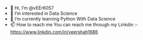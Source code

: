- 👋 Hi, I’m @vEEr6057
- 👀 I’m interested in Data Science
- 🌱 I’m currently learning Python With Data Science
- 📫 How to reach me You can reach me through my Linkdin :- https://www.linkdin.com/in/veershah1686

<!---
vEEr6057/vEEr6057 is a ✨ special ✨ repository because its `README.md` (this file) appears on your GitHub profile.
You can click the Preview link to take a look at your changes.
--->
